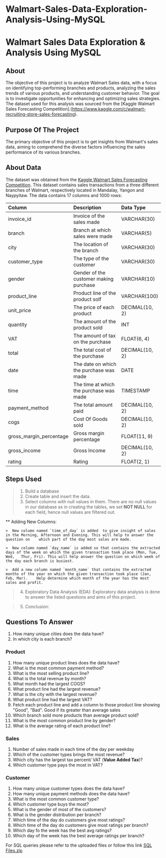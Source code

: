 # Walmart-Sales-Data-Exploration-Analysis-Using-MySQL

# Walmart Sales Data Exploration & Analysis Using MySQL

## About

The objective of this project is to analyze Walmart Sales data, with a focus on identifying top-performing branches and products, analyzing the sales trends of various products, and understanding customer behavior. The goal is to investigate opportunities for enhancing and optimizing sales strategies. The dataset used for this analysis was sourced from the [Kaggle Walmart Sales Forecasting Competition].(https://www.kaggle.com/c/walmart-recruiting-store-sales-forecasting).


## Purpose Of The Project

The primary objective of this project is to get  insights from Walmart's sales data, aiming to comprehend the diverse factors influencing the sales performance of its various branches.



## About Data

The dataset was obtained from the [Kaggle Walmart Sales Forecasting Competition](https://www.kaggle.com/c/walmart-recruiting-store-sales-forecasting). This dataset contains sales transactions from a three different branches of Walmart, respectively located in Mandalay, Yangon and Naypyitaw. The data contains 17 columns and 1000 rows:

| Column                  | Description                             | Data Type      |
| :---------------------- | :-------------------------------------- | :------------- |
| invoice_id              | Invoice of the sales made               | VARCHAR(30)    |
| branch                  | Branch at which sales were made         | VARCHAR(5)     |
| city                    | The location of the branch              | VARCHAR(30)    |
| customer_type           | The type of the customer                | VARCHAR(30)    |
| gender                  | Gender of the customer making purchase  | VARCHAR(10)    |
| product_line            | Product line of the product solf        | VARCHAR(100)   |
| unit_price              | The price of each product               | DECIMAL(10, 2) |
| quantity                | The amount of the product sold          | INT            |
| VAT                 | The amount of tax on the purchase       | FLOAT(6, 4)    |
| total                   | The total cost of the purchase          | DECIMAL(10, 2) |
| date                    | The date on which the purchase was made | DATE           |
| time                    | The time at which the purchase was made | TIMESTAMP      |
| payment_method                 | The total amount paid                   | DECIMAL(10, 2) |
| cogs                    | Cost Of Goods sold                      | DECIMAL(10, 2) |
| gross_margin_percentage | Gross margin percentage                 | FLOAT(11, 9)   |
| gross_income            | Gross Income                            | DECIMAL(10, 2) |
| rating                  | Rating                                  | FLOAT(2, 1)    |



## Steps Used

> 1. Build a database
> 2. Create table and insert the data.
> 3. Select columns with null values in them. There are no null values in our database as in creating the tables, we set **NOT NULL** for each field, hence null values are filtered out.


** Adding New Columns:

	>  New column named `time_of_day` is added  to give insight of sales in the Morning, Afternoon and Evening. This will help to answer the question on 	which part of the day most sales are made.

	>  New column named `day_name` is added so that contains the extracted days of the week on which the given transaction took place (Mon, Tue, Wed, 	Thur, Fri). This will help answer the question on which week of the day each branch is busiest.

	>  Add a new column named `month_name` that contains the extracted months of the year on which the given transaction took place (Jan, Feb, Mar). 	Help determine which month of the year has the most sales and profit.


> 4. Exploratory Data Analysis (EDA): Exploratory data analysis is done to answer the listed questions and aims of this project.

> 5. Conclusion:




## Questions To Answer


1. How many unique cities does the data have?
2. In which city is each branch?

### Product

1. How many unique product lines does the data have?
2. What is the most common payment method?
3. What is the most selling product line?
4. What is the total revenue by month?
5. What month had the largest COGS?
6. What product line had the largest revenue?
5. What is the city with the largest revenue?
6. What product line had the largest VAT?
7. Fetch each product line and add a column to those product line showing "Good", "Bad". Good if its greater than average sales
8. Which branch sold more products than average product sold?
9. What is the most common product line by gender?
12. What is the average rating of each product line?

### Sales

1. Number of sales made in each time of the day per weekday
2. Which of the customer types brings the most revenue?
3. Which city has the largest tax percent/ VAT (**Value Added Tax**)?
4. Which customer type pays the most in VAT?

### Customer

1. How many unique customer types does the data have?
2. How many unique payment methods does the data have?
3. What is the most common customer type?
4. Which customer type buys the most?
5. What is the gender of most of the customers?
6. What is the gender distribution per branch?
7. Which time of the day do customers give most ratings?
8. Which time of the day do customers give most ratings per branch?
9. Which day fo the week has the best avg ratings?
10. Which day of the week has the best average ratings per branch?





For SQL queries please refer to the uploaded files or follow this link 
[SQL Files.zip](https://github.com/bigit91/Walmart-Sales-Data-Exploration-Analysis-Using-MySQL/files/13923928/SQL.Files.zip)
